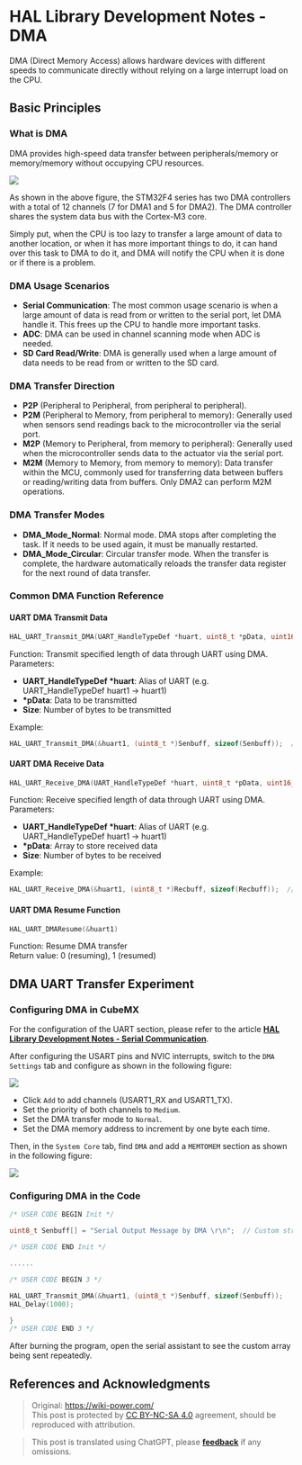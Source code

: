 # HAL Library Development Notes - DMA

DMA (Direct Memory Access) allows hardware devices with different speeds to communicate directly without relying on a large interrupt load on the CPU.

## Basic Principles

### What is DMA

DMA provides high-speed data transfer between peripherals/memory or memory/memory without occupying CPU resources.

![](https://wiki-media-1253965369.cos.ap-guangzhou.myqcloud.com/img/20210404153423.png)

As shown in the above figure, the STM32F4 series has two DMA controllers with a total of 12 channels (7 for DMA1 and 5 for DMA2). The DMA controller shares the system data bus with the Cortex-M3 core.

Simply put, when the CPU is too lazy to transfer a large amount of data to another location, or when it has more important things to do, it can hand over this task to DMA to do it, and DMA will notify the CPU when it is done or if there is a problem.

### DMA Usage Scenarios

- **Serial Communication**: The most common usage scenario is when a large amount of data is read from or written to the serial port, let DMA handle it. This frees up the CPU to handle more important tasks.
- **ADC**: DMA can be used in channel scanning mode when ADC is needed.
- **SD Card Read/Write**: DMA is generally used when a large amount of data needs to be read from or written to the SD card.

### DMA Transfer Direction

- **P2P** (Peripheral to Peripheral, from peripheral to peripheral).
- **P2M** (Peripheral to Memory, from peripheral to memory): Generally used when sensors send readings back to the microcontroller via the serial port.
- **M2P** (Memory to Peripheral, from memory to peripheral): Generally used when the microcontroller sends data to the actuator via the serial port.
- **M2M** (Memory to Memory, from memory to memory): Data transfer within the MCU, commonly used for transferring data between buffers or reading/writing data from buffers. Only DMA2 can perform M2M operations.

### DMA Transfer Modes

- **DMA_Mode_Normal**: Normal mode. DMA stops after completing the task. If it needs to be used again, it must be manually restarted.
- **DMA_Mode_Circular**: Circular transfer mode. When the transfer is complete, the hardware automatically reloads the transfer data register for the next round of data transfer.

### Common DMA Function Reference

#### UART DMA Transmit Data

```c
HAL_UART_Transmit_DMA(UART_HandleTypeDef *huart, uint8_t *pData, uint16_t Size)
```

Function: Transmit specified length of data through UART using DMA.  
Parameters:

- **UART_HandleTypeDef \*huart**: Alias of UART (e.g. UART_HandleTypeDef huart1 -> huart1)
- **\*pData**: Data to be transmitted
- **Size**: Number of bytes to be transmitted

Example:

```c
HAL_UART_Transmit_DMA(&huart1, (uint8_t *)Senbuff, sizeof(Senbuff));  //Transmit Senbuff array through UART
```

#### UART DMA Receive Data

```c
HAL_UART_Receive_DMA(UART_HandleTypeDef *huart, uint8_t *pData, uint16_t Size)
```

Function: Receive specified length of data through UART using DMA.  
Parameters:

- **UART_HandleTypeDef \*huart**: Alias of UART (e.g. UART_HandleTypeDef huart1 -> huart1)
- **\*pData**: Array to store received data
- **Size**: Number of bytes to be received

Example:

```c
HAL_UART_Receive_DMA(&huart1, (uint8_t *)Recbuff, sizeof(Recbuff));  //Receive and store data in Recbuff array through UART
```

#### UART DMA Resume Function

```c
HAL_UART_DMAResume(&huart1)
```

Function: Resume DMA transfer  
Return value: 0 (resuming), 1 (resumed)

## DMA UART Transfer Experiment

### Configuring DMA in CubeMX

For the configuration of the UART section, please refer to the article [**HAL Library Development Notes - Serial Communication**](https://wiki-power.com/HAL%E5%BA%93%E5%BC%80%E5%8F%91%E7%AC%94%E8%AE%B0-%E4%B8%B2%E5%8F%A3%E9%80%9A%E4%BF%A1).

After configuring the USART pins and NVIC interrupts, switch to the `DMA Settings` tab and configure as shown in the following figure:

![](https://wiki-media-1253965369.cos.ap-guangzhou.myqcloud.com/img/20210404165541.png)

- Click `Add` to add channels (USART1_RX and USART1_TX).
- Set the priority of both channels to `Medium`.
- Set the DMA transfer mode to `Normal`.
- Set the DMA memory address to increment by one byte each time.

Then, in the `System Core` tab, find `DMA` and add a `MEMTOMEM` section as shown in the following figure:

![](https://wiki-media-1253965369.cos.ap-guangzhou.myqcloud.com/img/20210404170002.png)

### Configuring DMA in the Code

```c title="main.c"
/* USER CODE BEGIN Init */

uint8_t Senbuff[] = "Serial Output Message by DMA \r\n";  // Custom string to be sent

/* USER CODE END Init */

......

/* USER CODE BEGIN 3 */

HAL_UART_Transmit_DMA(&huart1, (uint8_t *)Senbuff, sizeof(Senbuff));
HAL_Delay(1000);

}
/* USER CODE END 3 */
```

After burning the program, open the serial assistant to see the custom array being sent repeatedly.

## References and Acknowledgments

> Original: <https://wiki-power.com/>  
> This post is protected by [CC BY-NC-SA 4.0](https://creativecommons.org/licenses/by/4.0/deed.en) agreement, should be reproduced with attribution.

> This post is translated using ChatGPT, please [**feedback**](https://github.com/linyuxuanlin/Wiki_MkDocs/issues/new) if any omissions.